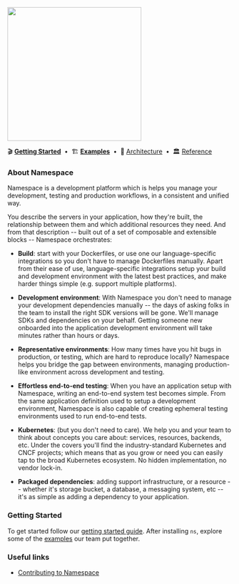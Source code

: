 <p>
  <a href="https://namespace.so">
    <img src="https://storage.googleapis.com/namespacelabs-docs-assets/gh/intro.svg" height="300">
  </a>
</p>

<div>
 🎬 <a href="https://docs.namespace.so/getting-started?utm_source=github"><b>Getting Started</b></a>
 <span>&nbsp;•&nbsp;</span>
 🏗️ <a href="https://docs.namespace.so/examples?utm_source=github"><b>Examples</b></a>
 <span>&nbsp;•&nbsp;</span>
 🗼 <a href="https://docs.namespace.so/architecture?utm_source=github">Architecture</a>
 <span>&nbsp;•&nbsp;</span>
 🏛️ <a href="https://docs.namespace.so/reference?utm_source=github">Reference</a>
</div>


### **About Namespace**

Namespace is a development platform which is helps you manage your development, testing and production workflows, in a consistent and unified way.

You describe the servers in your application, how they're built, the relationship between them and which additional resources they need. And from that description -- built out of a set of composable and extensible blocks -- Namespace orchestrates:

- **Build**: start with your Dockerfiles, or use one our language-specific integrations so you don't have to manage Dockerfiles manually. Apart from their ease of use, language-specific integrations setup your build and development environment with the latest best practices, and make harder things simple (e.g. support multiple platforms).

- **Development environment**: With Namespace you don't need to manage your development dependencies manually -- the days of asking folks in the team to install the right SDK versions will be gone. We'll manage SDKs and dependencies on your behalf. Getting someone new onboarded into the application development environment will take minutes rather than hours or days.
 
- **Representative environments**: How many times have you hit bugs in production, or testing, which are hard to reproduce locally? Namespace helps you bridge the gap between environments, managing production-like environment across development and testing.

- **Effortless end-to-end testing**: When you have an application setup with Namespace, writing an end-to-end system test becomes simple. From the same application definition used to setup a development environment, Namespace is also capable of creating ephemeral testing environments used to run end-to-end tests.

- **Kubernetes**: (but you don't need to care). We help you and your team to think about concepts you care about: services, resources, backends, etc. Under the covers you'll find the industry-standard Kubernetes and CNCF projects; which means that as you grow or need you can easily tap to the broad Kubernetes ecosystem. No hidden implementation, no vendor lock-in.

- **Packaged dependencies**: adding support infrastructure, or a resource -- whether it's storage bucket, a database, a messaging system, etc -- it's as simple as adding a dependency to your application.

### **Getting Started**

To get started follow our [getting started guide](https://docs.namespace.so/getting-started/). After installing `ns`, explore some of the [examples](/namespacelabs/examples) our team put together.

### **Useful links**

- [Contributing to Namespace](/CONTRIBUTING.md)
